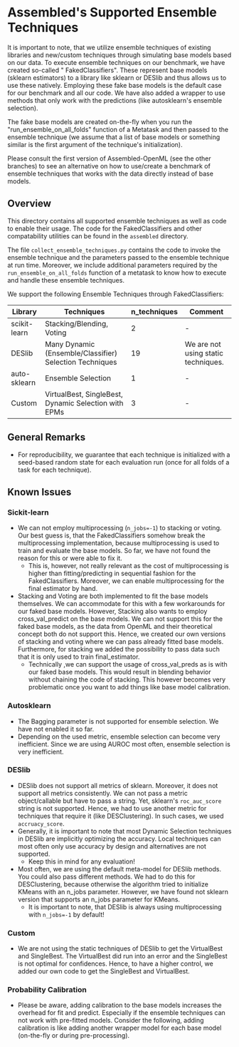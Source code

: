 # Assembled's Supported Ensemble Techniques

It is important to note, that we utilize ensemble techniques of existing libraries and new/custom techniques through
simulating base models based on our data. To execute ensemble techniques on our benchmark, we have created so-called "
FakedClassifiers". These represent base models (sklearn estimators) to a library like sklearn or DESlib and thus allows
us to use these natively. Employing these fake base models is the default case for our benchmark and all our code. We
have also added a wrapper to use methods that only work with the predictions (like autosklearn's ensemble selection).

The fake base models are created on-the-fly when you run the "run_ensemble_on_all_folds" function of a Metatask and then
passed to the ensemble technique (we assume that a list of base models or something similar is the first argument of the
technique's initialization).

Please consult the first version of Assembled-OpenML (see the other branches) to see an alternative on how to use/create
a benchmark of ensemble techniques that works with the data directly instead of base models.

## Overview

This directory contains all supported ensemble techniques as well as code to enable their usage. The code for the
FakedClassifiers and other compatability utilities can be found in the `assembled` directory.

The file `collect_ensemble_techniques.py` contains the code to invoke the ensemble technique and the parameters passed
to the ensemble technique at run time. Moreover, we include additional parameters required by
the `run_ensemble_on_all_folds` function of a metatask to know how to execute and handle these ensemble techniques.

We support the following Ensemble Techniques through FakedClassifiers:

| Library | Techniques | n_techniques | Comment |
|---|---|---|---|
| scikit-learn | Stacking/Blending, Voting | 2 | - |
| DESlib | Many Dynamic (Ensemble/Classifier) Selection Techniques | 19 | We are not using static techniques.  |
| auto-sklearn | Ensemble Selection | 1 | - |
| Custom | VirtualBest, SingleBest, Dynamic Selection with EPMs | 3 | - |

## General Remarks

* For reproducibility, we guarantee that each technique is initialized with a seed-based random state for each
  evaluation run (once for all folds of a task for each technique).

## Known Issues

### Sickit-learn

* We can not employ multiprocessing (`n_jobs=-1`) to stacking or voting. Our best guess is, that the FakedClassifiers
  somehow break the multiprocessing implementation, because multiprocessing is used to train and evaluate the base
  models. So far, we have not found the reason for this or were able to fix it.
    * This is, however, not really relevant as the cost of multiprocessing is higher than fitting/predicting in
      sequential fashion for the FakedClassifiers. Moreover, we can enable multiprocessing for the final estimator by
      hand.
* Stacking and Voting are both implemented to fit the base models themselves. We can accommodate for this with a few
  workarounds for our faked base models. However, Stacking also wants to employ cross_val_predict on the base models. We
  can not support this for the faked base models, as the data from OpenML and their theoretical concept both do not
  support this. Hence, we created our own versions of stacking and voting where we can pass already fitted base models.
  Furthermore, for stacking we added the possibility to pass data such that it is only used to train final_estimator.
    * Technically ,we can support the usage of cross_val_preds as is with our faked base models. This would result in
      blending behavior without chaining the code of stacking. This however becomes very problematic once you want to
      add things like base model calibration.

### Autosklearn

* The Bagging parameter is not supported for ensemble selection. We have not enabled it so far.
* Depending on the used metric, ensemble selection can become very inefficient. Since we are using AUROC most often,
  ensemble selection is very inefficient.

### DESlib

* DESlib does not support all metrics of sklearn. Moreover, it does not support all metrics consistently. We can not
  pass a metric object/callable but have to pass a string. Yet, sklearn's `roc_auc_score` string is not supported.
  Hence, we had to use another metric for techniques that require it (like DESClustering). In such cases, we used
  `accruacy_score`.
* Generally, it is important to note that most Dynamic Selection techniques in DESlib are implicitly optimizing the
  accuracy. Local techniques can most often only use accuracy by design and alternatives are not supported.
    * Keep this in mind for any evaluation!
* Most often, we are using the default meta-model for DESlib methods. You could also pass different methods. We had to
  do this for DESClustering, because otherwise the algorithm tried to initialize KMeans with an n_jobs parameter.
  However, we have found not sklearn version that supports an n_jobs parameter for KMeans.
    * It is important to note, that DESlib is always using multiprocessing with `n_jobs=-1` by default!

### Custom

* We are not using the static techniques of DESlib to get the VirtualBest and SingleBest. The VirtualBest did run into
  an error and the SingleBest is not optimal for confidences. Hence, to have a higher control, we added our own code to
  get the SingleBest and VirtualBest.

### Probability Calibration

* Please be aware, adding calibration to the base models increases the overhead for fit and predict. Especially if the
  ensemble techniques can not work with pre-fitted models. Consider the following, adding calibration is like adding
  another wrapper model for each base model (on-the-fly or during pre-processing).
